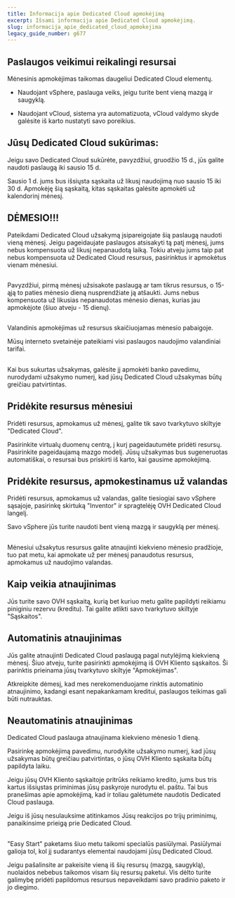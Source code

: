 ```yaml
---
title: Informacija apie Dedicated Cloud apmokėjimą
excerpt: Išsami informacija apie Dedicated Cloud apmokėjimą.
slug: informacija_apie_dedicated_cloud_apmokejima
legacy_guide_number: g677
---
```



## 


## Paslaugos veikimui reikalingi resursai
Mėnesinis apmokėjimas taikomas daugeliui Dedicated Cloud elementų.


- Naudojant vSphere, paslauga veiks, jeigu turite bent vieną mazgą ir saugyklą.

- Naudojant vCloud, sistema yra automatizuota, vCloud valdymo skyde galėsite iš karto nustatyti savo poreikius.




## Jūsų Dedicated Cloud sukūrimas:
Jeigu savo Dedicated Cloud sukūrėte, pavyzdžiui, gruodžio 15 d., jūs galite naudoti paslaugą iki sausio 15 d.

Sausio 1 d. jums bus išsiųsta sąskaita už likusį naudojimą nuo sausio 15 iki 30 d. Apmokėję šią sąskaitą, kitas sąskaitas galėsite apmokėti už kalendorinį mėnesį.

## DĖMESIO!!!
Pateikdami Dedicated Cloud užsakymą įsipareigojate šią paslaugą naudoti vieną mėnesį. Jeigu pageidaujate paslaugos atsisakyti tą patį mėnesį, jums nebus kompensuota už likusį nepanaudotą laiką.
Tokiu atveju jums taip pat nebus kompensuota už Dedicated Cloud resursus, pasirinktus ir apmokėtus vienam mėnesiui.


## 
Pavyzdžiui, pirmą mėnesį užsisakote paslaugą ar tam tikrus resursus, o 15-ąją to paties mėnesio dieną nusprendžiate ją atšaukti. Jums nebus kompensuota už likusias nepanaudotas mėnesio dienas, kurias jau apmokėjote (šiuo atveju - 15 dienų).


## 
Valandinis apmokėjimas už resursus skaičiuojamas mėnesio pabaigoje.

Mūsų interneto svetainėje pateikiami visi paslaugos naudojimo valandiniai tarifai.


## 
Kai bus sukurtas užsakymas, galėsite jį apmokėti banko pavedimu, nurodydami užsakymo numerį, kad jūsų Dedicated Cloud užsakymas būtų greičiau patvirtintas.


## Pridėkite resursus mėnesiui
Pridėti resursus, apmokamus už mėnesį, galite tik savo tvarkytuvo skiltyje "Dedicated Cloud".

Pasirinkite virtualų duomenų centrą, į kurį pageidautumėte pridėti resursų. Pasirinkite pageidaujamą mazgo modelį. Jūsų užsakymas bus sugeneruotas automatiškai, o resursai bus priskirti iš karto, kai gausime apmokėjimą.


## Pridėkite resursus, apmokestinamus už valandas
Pridėti resursus, apmokamus už valandas, galite tiesiogiai savo vSphere sąsajoje, pasirinkę skirtuką "Inventor" ir spragtelėję OVH Dedicated Cloud langelį. 

Savo vSphere jūs turite naudoti bent vieną mazgą ir saugyklą per mėnesį.


## 
Mėnesiui užsakytus resursus galite atnaujinti kiekvieno mėnesio pradžioje, tuo pat metu, kai apmokate už per mėnesį panaudotus resursus, apmokamus už naudojimo valandas.


## Kaip veikia atnaujinimas
Jūs turite savo OVH sąskaitą, kurią bet kuriuo metu galite papildyti reikiamu piniginiu rezervu (kreditu). 
Tai galite atlikti savo tvarkytuvo skiltyje "Sąskaitos".


## Automatinis atnaujinimas
Jūs galite atnaujinti Dedicated Cloud paslaugą pagal nutylėjimą kiekvieną mėnesį. Šiuo atveju, turite pasirinkti apmokėjimą iš OVH Kliento sąskaitos. Ši parinktis prieinama jūsų tvarkytuvo skiltyje "Apmokėjimas". 

Atkreipkite dėmesį, kad mes nerekomenduojame rinktis automatinio atnaujinimo, kadangi esant nepakankamam kreditui, paslaugos teikimas gali būti nutrauktas.


## Neautomatinis atnaujinimas
Dedicated Cloud paslauga atnaujinama kiekvieno mėnesio 1 dieną.

Pasirinkę apmokėjimą pavedimu, nurodykite užsakymo numerį, kad jūsų užsakymas būtų greičiau patvirtintas, o jūsų OVH Kliento sąskaita būtų papildyta laiku. 

Jeigu jūsų OVH Kliento sąskaitoje pritrūks reikiamo kredito, jums bus tris kartus išsiųstas priminimas jūsų paskyroje nurodytu el. paštu. Tai bus pranešimas apie apmokėjimą, kad ir toliau galėtumėte naudotis Dedicated Cloud paslauga.

Jeigu iš jūsų nesulauksime atitinkamos Jūsų reakcijos po trijų priminimų, panaikinsime prieigą prie Dedicated Cloud.


## 
"Easy Start" paketams šiuo metu taikomi specialūs pasiūlymai. 
Pasiūlymai galioja tol, kol jį sudarantys elementai naudojami jūsų Dedicated Cloud.

Jeigu pašalinsite ar pakeisite vieną iš šių resursų (mazgą, saugyklą), nuolaidos nebebus taikomos visam šių resursų paketui. Vis dėlto turite galimybę pridėti papildomus resursus nepaveikdami savo pradinio paketo ir jo diegimo.


